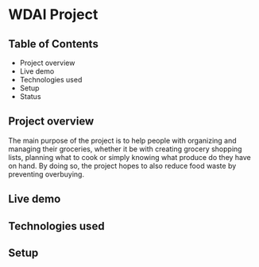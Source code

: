 # WDAI Project

## Table of Contents
  - Project overview
  - Live demo
  - Technologies used
  - Setup
  - Status


## Project overview
The main purpose of the project is to help people with organizing and managing their groceries, whether it be with creating grocery shopping lists, planning what to cook or simply knowing what produce do they have on hand. By doing so, the project hopes to also reduce food waste by preventing overbuying.

## Live demo

## Technologies used

## Setup
